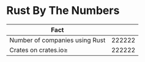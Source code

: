 # Rust By The Numbers

| Fact                           |        |
| ------------------------------ | ------ |
| Number of companies using Rust | 222222 |
| Crates on crates.io≥ | 222222 |